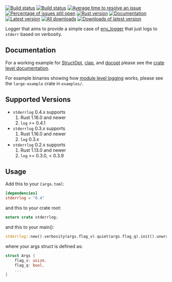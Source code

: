 [![Build status](https://travis-ci.org/cardoe/stderrlog-rs.svg?branch=master)](https://travis-ci.org/cardoe/stderrlog-rs)
[![Build status](https://ci.appveyor.com/api/projects/status/no8slwtoy5va0w4g/branch/master?svg=true)](https://ci.appveyor.com/project/cardoe/stderrlog-rs/branch/master)
[![Average time to resolve an issue](http://isitmaintained.com/badge/resolution/cardoe/stderrlog-rs.svg)](http://isitmaintained.com/project/cardoe/stderrlog-rs "Average time to resolve an issue")
[![Percentage of issues still open](http://isitmaintained.com/badge/open/cardoe/stderrlog-rs.svg)](http://isitmaintained.com/project/cardoe/stderrlog-rs "Percentage of issues still open")
[![Rust version]( https://img.shields.io/badge/rust-1.16+-blue.svg)]()
[![Documentation](https://docs.rs/stderrlog/badge.svg)](https://docs.rs/stderrlog)
[![Latest version](https://img.shields.io/crates/v/stderrlog.svg)](https://crates.io/crates/stderrlog)
[![All downloads](https://img.shields.io/crates/d/stderrlog.svg)](https://crates.io/crates/stderrlog)
[![Downloads of latest version](https://img.shields.io/crates/dv/stderrlog.svg)](https://crates.io/crates/stderrlog)

Logger that aims to provide a simple case of
[env_logger](https://crates.io/crates/env_logger) that just
logs to `stderr` based on verbosity.

## Documentation

For a working example for [StructOpt](https::/crates.io/crates/structopt),
[clap](https://crates.io/crates/clap), and
[docopt](https://crates.io/crates/docopt) please see the
[crate level documentation](https://docs.rs/stderrlog/*/stderrlog/).

For example binaries showing how
[module level logging](https://github.com/cardoe/stderrlog-rs/tree/master/examples/large-example) works, please see the `large-example` crate in `examples/`.

## Supported Versions

* `stderrlog` 0.4.x supports
  1) Rust 1.16.0 and newer
  2) `log` >= 0.4.1
* `stderrlog` 0.3.x supports
  1) Rust 1.16.0 and newer
  2) `log` 0.3.x
* `stderrlog` 0.2.x supports
  1) Rust 1.13.0 and newer
  2) `log` >= 0.3.0,  < 0.3.9

## Usage

Add this to your `Cargo.toml`:

```toml
[dependencies]
stderrlog = "0.4"
```

and this to your crate root:

```rust
extern crate stderrlog;
```

and this to your main():

```rust
stderrlog::new().verbosity(args.flag_v).quiet(args.flag_q).init().unwrap();
```

where your args struct is defined as:

```rust
struct Args {
    flag_v: usize,
    flag_q: bool,
    ...
}
```
